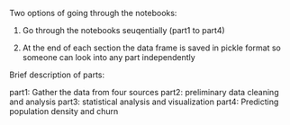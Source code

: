 Two options of going through the notebooks:
1. Go through the notebooks seuqentially (part1 to part4)

2. At the end of each section the data frame is saved in pickle format so someone can look into any part independently

Brief description of parts:

part1: Gather the data from four sources
part2: preliminary data cleaning and analysis
part3: statistical analysis and visualization
part4: Predicting population density and churn
